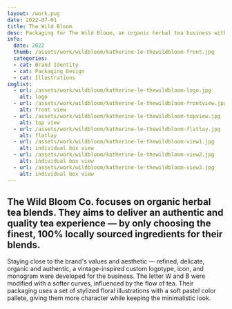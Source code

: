 ```yaml
---
layout: /work.pug
date: 2022-07-01
title: The Wild Bloom
desc: Packaging for The Wild Bloom, an organic herbal tea business with a refined, delicate, organic and authentic aesthetics.
info:
  date: 2022
  thumb: /assets/work/wildbloom/katherine-le-thewildbloom-front.jpg
  categories:
  - cat: Brand Identity
  - cat: Packaging Design
  - cat: Illustrations
imglist:
  - url: /assets/work/wildbloom/katherine-le-thewildbloom-logo.jpg
    alt: logo
  - url: /assets/work/wildbloom/katherine-le-thewildbloom-frontview.jpg
    alt: front view
  - url: /assets/work/wildbloom/katherine-le-thewildbloom-topview.jpg
    alt: top view
  - url: /assets/work/wildbloom/katherine-le-thewildbloom-flatlay.jpg
    alt: flatlay
  - url: /assets/work/wildbloom/katherine-le-thewildbloom-view1.jpg
    alt: individual box view
  - url: /assets/work/wildbloom/katherine-le-thewildbloom-view2.jpg
    alt: individual box view
  - url: /assets/work/wildbloom/katherine-le-thewildbloom-view3.jpg
    alt: individual box view
---
```

## The Wild Bloom Co. focuses on organic herbal tea blends. They aims to deliver an authentic and quality tea experience &mdash; by only choosing the finest, 100% locally sourced ingredients for their blends.

Staying close to the brand's values and aesthetic &mdash; refined, delicate, organic and authentic, a vintage-inspired custom logotype, icon, and monogram were developed for the business. The letter W and B were modified with a softer curves, influenced by the flow of tea. Their packaging uses a set of stylized floral illustrations with a soft pastel color pallete, giving them more character while keeping the minimalistic look.